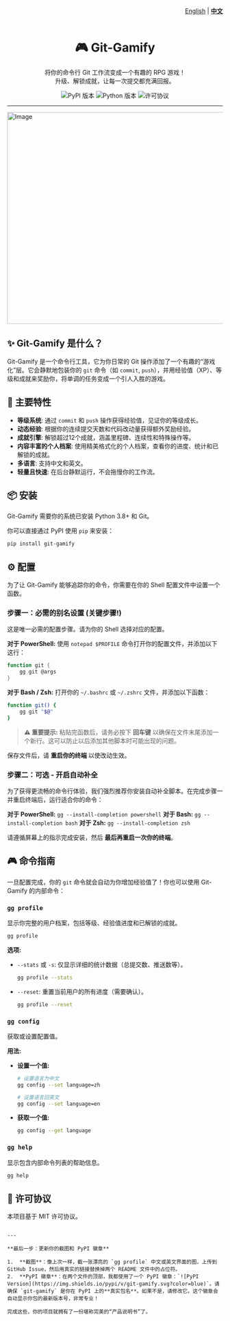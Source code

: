 <div align="right">
  <a href="README.md">English</a> | <b><a href="README_zh.md">中文</a></b>
</div>

<br>

<div align="center">
  <h1 align="center">🎮 Git-Gamify</h1>
  <p align="center">
    将你的命令行 Git 工作流变成一个有趣的 RPG 游戏！
    <br />
    升级、解锁成就，让每一次提交都充满回报。
  </p>
</div>

<p align="center">
  <img src="https://img.shields.io/pypi/v/git-gamify.svg?color=blue" alt="PyPI 版本">
  <img src="https://img.shields.io/pypi/pyversions/git-gamify.svg" alt="Python 版本">
  <img src="https://img.shields.io/badge/License-MIT-green.svg" alt="许可协议">
</p>

---

<img width="892" height="493" alt="Image" src="https://github.com/user-attachments/assets/58021ea6-737e-4786-be09-5fdb034b5aad" />

## ✨ Git-Gamify 是什么？

Git-Gamify 是一个命令行工具，它为你日常的 Git 操作添加了一个有趣的“游戏化”层。它会静默地包装你的 `git` 命令（如 `commit`, `push`），并用经验值（XP）、等级和成就来奖励你，将单调的任务变成一个引人入胜的游戏。

## 🚀 主要特性

- **等级系统**: 通过 `commit` 和 `push` 操作获得经验值，见证你的等级成长。
- **动态经验**: 根据你的连续提交天数和代码改动量获得额外奖励经验。
- **成就引擎**: 解锁超过12个成就，涵盖里程碑、连续性和特殊操作等。
- **内容丰富的个人档案**: 使用精美格式化的个人档案，查看你的进度、统计和已解锁的成就。
- **多语言**: 支持中文和英文。
- **轻量且快速**: 在后台静默运行，不会拖慢你的工作流。

## 📦 安装

Git-Gamify 需要你的系统已安装 Python 3.8+ 和 Git。

你可以直接通过 PyPI 使用 `pip` 来安装：

```bash
pip install git-gamify
```

## ⚙️ 配置

为了让 Git-Gamify 能够追踪你的命令，你需要在你的 Shell 配置文件中设置一个函数。

### 步骤一：必需的别名设置 (关键步骤!)

这是唯一必需的配置步骤。请为你的 Shell 选择对应的配置。

**对于 PowerShell:**
使用 `notepad $PROFILE` 命令打开你的配置文件，并添加以下这行：

```powershell
function git {
    gg git @args
}
```

**对于 Bash / Zsh:**
打开你的 `~/.bashrc` 或 `~/.zshrc` 文件，并添加以下函数：

```bash
function git() {
    gg git "$@"
}
```

> **⚠️ 重要提示:** 粘贴完函数后，请务必按下 **回车键** 以确保在文件末尾添加一个新行。这可以防止以后添加其他脚本时可能出现的问题。

保存文件后，请 **重启你的终端** 以使改动生效。

### 步骤二：可选 - 开启自动补全

为了获得更流畅的命令行体验，我们强烈推荐你安装自动补全脚本。在完成步骤一并重启终端后，运行适合你的命令：

**对于 PowerShell:** `gg --install-completion powershell`
**对于 Bash:** `gg --install-completion bash`
**对于 Zsh:** `gg --install-completion zsh`

请遵循屏幕上的指示完成安装，然后 **最后再重启一次你的终端**。

## 🎮 命令指南

一旦配置完成，你的 `git` 命令就会自动为你增加经验值了！你也可以使用 Git-Gamify 的内部命令：

### `gg profile`
显示你完整的用户档案，包括等级、经验值进度和已解锁的成就。

```bash
gg profile
```
**选项:**
- `--stats` 或 `-s`: 仅显示详细的统计数据（总提交数、推送数等）。
  ```bash
  gg profile --stats
  ```
- `--reset`: 重置当前用户的所有进度（需要确认）。
  ```bash
  gg profile --reset
  ```

### `gg config`
获取或设置配置值。

**用法:**
- **设置一个值:**
  ```bash
  # 设置语言为中文
  gg config --set language=zh
  
  # 设置语言回英文
  gg config --set language=en
  ```
- **获取一个值:**
  ```bash
  gg config --get language
  ```

### `gg help`
显示包含内部命令列表的帮助信息。

```bash
gg help
```

## 📄 许可协议

本项目基于 MIT 许可协议。
```

---

**最后一步：更新你的截图和 PyPI 徽章**

1.  **截图**：像上次一样，截一张漂亮的 `gg profile` 中文或英文界面的图，上传到 GitHub Issue，然后用真实的链接替换掉两个 README 文件中的占位符。
2.  **PyPI 徽章**：在两个文件的顶部，我都使用了一个 PyPI 徽章：`![PyPI Version](https://img.shields.io/pypi/v/git-gamify.svg?color=blue)`。请确保 `git-gamify` 是你在 PyPI 上的**真实包名**。如果不是，请修改它。这个徽章会自动显示你包的最新版本号，非常专业！

完成这些，你的项目就拥有了一份堪称完美的“产品说明书”了。
